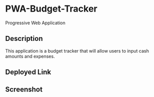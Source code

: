 # PWA-Budget-Tracker
Progressive Web Application

## Description

This application is a budget tracker that will allow users to input cash amounts and expenses. 

## Deployed Link

## Screenshot
